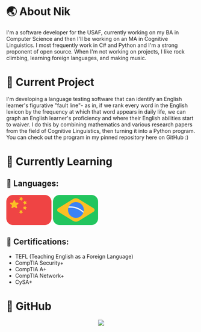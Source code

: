 # 🌏 About Nik

I'm a software developer for the USAF, currently working on my BA in Computer Science and then I'll be working on an MA in Cognitive Linguistics. I most frequently work in C# and Python and I'm a strong proponent of open source. When I'm not working on projects, I like rock climbing, learning foreign languages, and making music.

# 🎫 Current Project

I'm developing a language testing software that can identify an English learner's figurative "fault line"- as in, if we rank every word in the English lexicon by the frequency at which that word appears in daily life, we can graph an English learner's proficiency and where their English abilities start to waiver. I do this by combining mathematics and various research papers from the field of Cognitive Linguistics, then turning it into a Python program. You can check out the program in my pinned repository here on GitHub :)

# 🌱 Currently Learning

## 💬 Languages:
![Chinese flag](/UI-Flags-cn-China-3x2.svg)
![Brazilian flag](/UI-Flags-br-Brazil-3x2.svg)

## 📜 Certifications:
- TEFL (Teaching English as a Foreign Language)
- CompTIA Security+
- CompTIA A+
- CompTIA Network+
- CySA+

# 🤖 GitHub

<div align="center">
    <img height="150px" src="https://github-profile-trophy.vercel.app/?username=ewxve&&title=Experience,Repositories,Commits&column=3&margin-w=30&margin-h=15"/>
</div>
